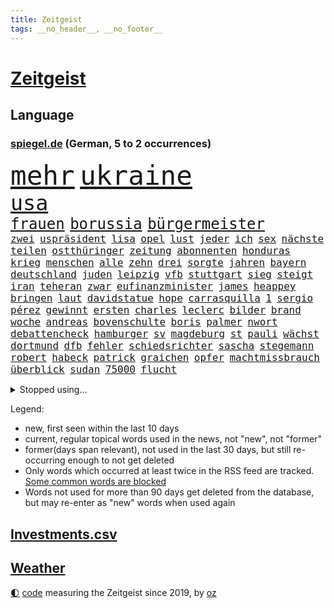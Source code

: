 ```yaml
---
title: Zeitgeist
tags: __no_header__, __no_footer__
---
```


# [Zeitgeist](https://oliz.io/zeitgeist/)

## Language

<h3><a href="https://www.spiegel.de" target="_blank">spiegel.de</a> (German, 5 to 2 occurrences)</h3>
<p style="font-family:monospace">
<span style="font-size:32pt"><a href="news_links.html#mehr" class="current">mehr</a></span>
<span style="font-size:32pt"><a href="news_links.html#ukraine" class="current">ukraine</a></span>
<br>
<span style="font-size:25pt"><a href="news_links.html#usa" class="current">usa</a></span>
<br>
<span style="font-size:18pt"><a href="news_links.html#frauen" class="current">frauen</a></span>
<span style="font-size:18pt"><a href="news_links.html#borussia" class="current">borussia</a></span>
<span style="font-size:18pt"><a href="news_links.html#bürgermeister" class="current">bürgermeister</a></span>
<br>
<span style="font-size:12pt"><a href="news_links.html#zwei" class="current">zwei</a></span>
<span style="font-size:12pt"><a href="news_links.html#uspräsident" class="current">uspräsident</a></span>
<span style="font-size:12pt"><a href="news_links.html#lisa" class="current">lisa</a></span>
<span style="font-size:12pt"><a href="news_links.html#opel" class="current">opel</a></span>
<span style="font-size:12pt"><a href="news_links.html#lust" class="current">lust</a></span>
<span style="font-size:12pt"><a href="news_links.html#jeder" class="current">jeder</a></span>
<span style="font-size:12pt"><a href="news_links.html#ich" class="current">ich</a></span>
<span style="font-size:12pt"><a href="news_links.html#sex" class="current">sex</a></span>
<span style="font-size:12pt"><a href="news_links.html#nächste" class="current">nächste</a></span>
<span style="font-size:12pt"><a href="news_links.html#teilen" class="current">teilen</a></span>
<span style="font-size:12pt"><a href="news_links.html#ostthüringer" class="new">ostthüringer</a></span>
<span style="font-size:12pt"><a href="news_links.html#zeitung" class="current">zeitung</a></span>
<span style="font-size:12pt"><a href="news_links.html#abonnenten" class="current">abonnenten</a></span>
<span style="font-size:12pt"><a href="news_links.html#honduras" class="current">honduras</a></span>
<span style="font-size:12pt"><a href="news_links.html#krieg" class="current">krieg</a></span>
<span style="font-size:12pt"><a href="news_links.html#menschen" class="current">menschen</a></span>
<span style="font-size:12pt"><a href="news_links.html#alle" class="current">alle</a></span>
<span style="font-size:12pt"><a href="news_links.html#zehn" class="current">zehn</a></span>
<span style="font-size:12pt"><a href="news_links.html#drei" class="current">drei</a></span>
<span style="font-size:12pt"><a href="news_links.html#sorgte" class="current">sorgte</a></span>
<span style="font-size:12pt"><a href="news_links.html#jahren" class="current">jahren</a></span>
<span style="font-size:12pt"><a href="news_links.html#bayern" class="current">bayern</a></span>
<span style="font-size:12pt"><a href="news_links.html#deutschland" class="current">deutschland</a></span>
<span style="font-size:12pt"><a href="news_links.html#juden" class="current">juden</a></span>
<span style="font-size:12pt"><a href="news_links.html#leipzig" class="current">leipzig</a></span>
<span style="font-size:12pt"><a href="news_links.html#vfb" class="current">vfb</a></span>
<span style="font-size:12pt"><a href="news_links.html#stuttgart" class="current">stuttgart</a></span>
<span style="font-size:12pt"><a href="news_links.html#sieg" class="current">sieg</a></span>
<span style="font-size:12pt"><a href="news_links.html#steigt" class="current">steigt</a></span>
<span style="font-size:12pt"><a href="news_links.html#iran" class="current">iran</a></span>
<span style="font-size:12pt"><a href="news_links.html#teheran" class="current">teheran</a></span>
<span style="font-size:12pt"><a href="news_links.html#zwar" class="current">zwar</a></span>
<span style="font-size:12pt"><a href="news_links.html#eufinanzminister" class="new">eufinanzminister</a></span>
<span style="font-size:12pt"><a href="news_links.html#james" class="current">james</a></span>
<span style="font-size:12pt"><a href="news_links.html#heappey" class="new">heappey</a></span>
<span style="font-size:12pt"><a href="news_links.html#bringen" class="current">bringen</a></span>
<span style="font-size:12pt"><a href="news_links.html#laut" class="current">laut</a></span>
<span style="font-size:12pt"><a href="news_links.html#davidstatue" class="current">davidstatue</a></span>
<span style="font-size:12pt"><a href="news_links.html#hope" class="new">hope</a></span>
<span style="font-size:12pt"><a href="news_links.html#carrasquilla" class="new">carrasquilla</a></span>
<span style="font-size:12pt"><a href="news_links.html#1" class="current">1</a></span>
<span style="font-size:12pt"><a href="news_links.html#sergio" class="new">sergio</a></span>
<span style="font-size:12pt"><a href="news_links.html#pérez" class="new">pérez</a></span>
<span style="font-size:12pt"><a href="news_links.html#gewinnt" class="current">gewinnt</a></span>
<span style="font-size:12pt"><a href="news_links.html#ersten" class="current">ersten</a></span>
<span style="font-size:12pt"><a href="news_links.html#charles" class="current">charles</a></span>
<span style="font-size:12pt"><a href="news_links.html#leclerc" class="current">leclerc</a></span>
<span style="font-size:12pt"><a href="news_links.html#bilder" class="current">bilder</a></span>
<span style="font-size:12pt"><a href="news_links.html#brand" class="current">brand</a></span>
<span style="font-size:12pt"><a href="news_links.html#woche" class="current">woche</a></span>
<span style="font-size:12pt"><a href="news_links.html#andreas" class="current">andreas</a></span>
<span style="font-size:12pt"><a href="news_links.html#bovenschulte" class="current">bovenschulte</a></span>
<span style="font-size:12pt"><a href="news_links.html#boris" class="current">boris</a></span>
<span style="font-size:12pt"><a href="news_links.html#palmer" class="current">palmer</a></span>
<span style="font-size:12pt"><a href="news_links.html#nwort" class="new">nwort</a></span>
<span style="font-size:12pt"><a href="news_links.html#debattencheck" class="new">debattencheck</a></span>
<span style="font-size:12pt"><a href="news_links.html#hamburger" class="current">hamburger</a></span>
<span style="font-size:12pt"><a href="news_links.html#sv" class="current">sv</a></span>
<span style="font-size:12pt"><a href="news_links.html#magdeburg" class="current">magdeburg</a></span>
<span style="font-size:12pt"><a href="news_links.html#st" class="current">st</a></span>
<span style="font-size:12pt"><a href="news_links.html#pauli" class="current">pauli</a></span>
<span style="font-size:12pt"><a href="news_links.html#wächst" class="current">wächst</a></span>
<span style="font-size:12pt"><a href="news_links.html#dortmund" class="current">dortmund</a></span>
<span style="font-size:12pt"><a href="news_links.html#dfb" class="current">dfb</a></span>
<span style="font-size:12pt"><a href="news_links.html#fehler" class="current">fehler</a></span>
<span style="font-size:12pt"><a href="news_links.html#schiedsrichter" class="current">schiedsrichter</a></span>
<span style="font-size:12pt"><a href="news_links.html#sascha" class="current">sascha</a></span>
<span style="font-size:12pt"><a href="news_links.html#stegemann" class="new">stegemann</a></span>
<span style="font-size:12pt"><a href="news_links.html#robert" class="current">robert</a></span>
<span style="font-size:12pt"><a href="news_links.html#habeck" class="current">habeck</a></span>
<span style="font-size:12pt"><a href="news_links.html#patrick" class="current">patrick</a></span>
<span style="font-size:12pt"><a href="news_links.html#graichen" class="new">graichen</a></span>
<span style="font-size:12pt"><a href="news_links.html#opfer" class="current">opfer</a></span>
<span style="font-size:12pt"><a href="news_links.html#machtmissbrauch" class="current">machtmissbrauch</a></span>
<span style="font-size:12pt"><a href="news_links.html#überblick" class="current">überblick</a></span>
<span style="font-size:12pt"><a href="news_links.html#sudan" class="current">sudan</a></span>
<span style="font-size:12pt"><a href="news_links.html#75000" class="current">75000</a></span>
<span style="font-size:12pt"><a href="news_links.html#flucht" class="current">flucht</a></span>
</p>
<details>
<summary>Stopped using...</summary>
<p class="former" style="font-size:12pt">
vergeblich(920) bekannten(919) grenzen(919) netzwerken(919) botschaft(918) eustaaten(918) flugzeug(918) diskutiert(917) melden(917) äußern(917) schnelle(916) 44(915) beklagen(915) beschwerde(915) hinweisen(915) rheinlandpfalz(915) rief(915) statement(915) abschied(914) entlassung(914) humanitäre(914) kardinal(914) rainer(914) rasant(914) reduziert(914) schwangerschaft(914) streichen(914) aktuell(913) covid(913) eingebrochen(913) froh(913) gefasst(913) gewaltig(913) landen(913) schlimm(913) schlimmer(913) spdpolitikerin(913) van(913) verschiebt(913) wales(913) beschädigt(912) diesel(912) gebaut(912) kündigen(912) löste(912) nationen(912) regt(912) bemüht(911) bereich(911) doku(911) durchsucht(911) kanada(911) lobt(911) regierungschefs(911) tests(911) theater(911) vereinigten(911) vielerorts(911) weltweiten(911) gewinner(910) kollaps(910) razzia(910) stellten(910) studierenden(910) städte(910) vergangene(910) aufgrund(909) facebook(909) hans(909) hotel(909) infektionen(909) juli(909) julia(909) publikum(909) teilnehmen(909) wartet(909) bundestrainer(908) polizeieinsatz(908) argumente(907) impfung(907) kämpfer(907) lehnen(907) saarland(907) spekuliert(907) usschauspielerin(907) bestimmt(906) ehren(906) frachter(906) geklärt(906) linken(906) reagierten(906) schien(906) schäden(906) see(906) weltweite(906) italienischen(905) optimistisch(905) rät(905) kleiner(904) klimapolitik(904) august(903) institut(903) längere(903) versprochen(903) gefährlicher(902) hund(902) juristisch(902) berühmten(901) herr(901) option(901) gekauft(900) aufgegeben(899) bürgermeisterin(899) journalistin(899) erfunden(898) küstenwache(898) viertelfinale(898) anzeichen(897) argentinien(896) enge(895) heftigen(895) katholischen(895) treiben(894) auftreten(892) erschießt(892) überschwemmungen(891) gemeinsames(890) hunger(890) vorgänger(890) erderwärmung(889) frisch(889) le(889) vorteile(889) bundesverfassungsgericht(888) entspannung(888) gehörte(887) hohem(887) trauert(887) wusste(887) heutigen(886) stellung(886) top(885) ältere(884) museum(883) spannend(883) verständnis(881) schützt(879) iranischen(878) jurist(873) besteht(872) gehabt(869) zdf(869) entbrannt(866) ausgaben(864) erhebliche(859) wmtitel(850) maschinen(849) cdu/csu(846) politischer(838) woelki(838) variante(827) berichtete(821) polizeiruf(813) schlaf(813) konfrontation(798) kannte(777) wolken(774) carlos(764) ermittlungsverfahren(736) long(735) joseph(728) werte(718) gestanden(697) notenbank(680) schwäche(663) ministerin(654) anführer(653) arme(651) 72(642) global(618) kollision(617) topmanager(615) wellen(615) beeinträchtigt(613) 20000(608) parlaments(606) übertragen(594) erhofft(592) geleistet(591) anhängern(590) realität(589) staatsbesuch(585) börsen(584) fifa(581) investiert(581) hawaii(577) staatspräsident(575) mehrwertsteuer(566) floyd(560) australiens(555) abkommen(553) ice(552) vermitteln(552) älteste(551) mehrfamilienhaus(548) briefe(547) ampelregierung(545) eingeführt(544) station(543) zurückgezogen(543) bettina(541) siebten(541) volksverhetzung(539) saal(537) mond(531) rosa(531) erschlagen(528) härte(524) schülerin(524) hafenstadt(518) pech(505) winfried(505) bundesfinanzminister(499) kretschmann(490) einziger(489) schütze(488) pink(486) rasch(481) möchten(479) kehrtwende(466) oscars(466) widersprechen(458) einbrecher(456) stuhl(454) nutzten(451) erweitert(450) hauptbahnhof(450) soldat(450) desto(447) erneuert(445) einheit(436) operation(434) report(433) gastbeitrag(427) verleiht(425) young(423) ansehen(418) warme(416) abgeschafft(411) absagen(409) zugesagt(409) begleiten(407) lücken(405) indischen(402) wirtschaftsweise(402) pannen(400) beschuldigten(396) mutige(395) nukleare(395) jahreszeit(394) 2035(393) baustelle(393) schneidet(393) sexualisierte(385) zeitenwende(385) unabhängig(380) modernen(375) nationalelf(375) beben(374) verfolgung(373) ergab(372) begrenzt(371) windkraft(370) ten(369) zuschauern(366) ausstieg(363) trauerfeier(363) kompensieren(362) öpnv(361) durchsuchen(356) geöffnet(356) jack(353) pelosi(351) schlamm(342) wahre(341) übergriffen(340) ankara(332) ehrt(329) eingesperrt(329) usamerikanischen(328) luisa(325) rockband(321) bist(320) black(320) brennende(320) sylt(320) budapest(317) kühnert(317) versinkt(317) spdgeneralsekretär(315) nachhaltig(313) empfehlungen(312) beruhigen(309) anhaltende(308) gegnerin(303) verheerend(302) weltrekord(302) yorks(302) osnabrück(301) prompt(298) staus(298) valley(298) künstlichen(297) misshandelt(296) gegenzug(295) dfbteam(294) schrumpfen(292) erntet(290) großaufgebot(287) vorantreiben(287) bundes(286) kostete(284) bewusstsein(283) geste(283) versorgen(283) krebserkrankung(280) abschwung(279) entfernen(279) verstoßen(279) erlegen(277) gegensteuern(277) fehlenden(276) islamisten(275) barrikaden(274) frist(273) 2040(270) rettungsaktion(269) major(268) aussteigen(263) eingebracht(263) csd(261) skifahrer(260) nachhaltigkeit(259) neubauer(258) 40jährige(254) farce(253) gehirn(253) leitzins(253) durchs(250) erkranken(250) inselstaat(249) neukölln(248) nordsyrien(248) exweltmeister(247) studentin(246) kampfpanzer(245) spitzen(245) studieren(244) importiert(243) mithäftling(243) okay(240) schreitet(240) bach(238) elefanten(237) grab(237) ticketpreise(236) mississippi(235) körperlichen(234) 63(233) stromausfälle(233) films(228) franz(228) verstöße(228) anfangs(224) bauch(224) gewässer(224) gratuliert(224) unruhen(224) antarktis(223) verbal(223) befürworten(222) entstehen(222) lenken(222) schikaniert(221) zutritt(220) princess(219) stephan(219) stellungnahme(217) skifahren(216) a7(215) fdpvize(215) beschwert(213) dient(213) rassistischer(212) senioren(210) 85jährige(209) beton(209) ausgestattet(208) umgekehrt(208) feierten(207) entzieht(205) kinderpornografie(205) fußballnationalspieler(204) laufende(204) raf(204) nationaltrainer(203) privatsphäre(203) ranking(203) winzer(203) betrogen(202) herzog(202) mittelstand(201) gesundheitszustand(200) indiens(198) krawalle(198) verbleib(198) zahnarzt(198) 57(197) bröckelt(196) silicon(196) adidas(195) eingriff(195) schutzmacht(194) sondertribunal(192) scheinbar(191) gerichtet(190) liebte(189) postet(189) riesiges(188) houston(187) kurzen(187) hakt(185) wissenschaftliche(185) erpresst(184) grundschulen(183) ulf(183) verfilmt(183) faktisch(181) olivier(181) beobachtungen(179) männliche(179) auszahlen(178) blaue(177) festnehmen(177) razzien(176) lützerath(175) montagmorgen(174) dichter(172) epidemie(172) norddeutschen(171) bruce(170) ratten(170) schrauben(170) wecken(170) gerichts(169) eugipfel(168) fraktionschef(168) sehnt(168) finanzmärkte(167) operiert(166) zucker(166) diktatoren(165) friedensnobelpreis(165) sam(165) außenpolitik(164) deutschem(164) wwf(164) wachsamkeit(163) eric(162) nachrichtenagentur(162) reis(162) taucher(162) erreichbar(161) sexualstraftaten(161) transporter(160) autorinnen(159) möglichkeit(159) hochwasser(158) zäh(158) filmstar(157) mine(157) weitem(156) kabine(155) kinderbücher(155) ressort(154) doping(153) fusion(153) antreibt(152) gezerrt(152) heinrich(152) gesellschaften(151) mächte(150) weltrangliste(150) fdpverkehrsminister(149) klarkommen(149) luise(149) testament(149) transportiert(149) familienministerin(148) paus(148) klebt(147) blüte(146) grundgesetz(146) unterstützern(146) ahnen(145) anlaufen(145) hoffnungsschimmer(145) 21jährige(144) erlebnisse(144) justin(144) kpführung(144) koreanischen(142) bewirken(141) tanker(141) traumatisiert(141) inhalt(140) korrupt(140) achtzigerjahre(138) delhi(138) bankmanfried(137) begegnet(137) amtsgericht(135) erfüllung(135) jeff(135) kleineren(135) butter(134) echo(134) skepsis(134) ärgerlich(134) go(133) mitgliedern(133) server(133) dfbelf(132) hill(132) vwaufsichtsrat(132) rivalität(130) ghana(129) puppe(129) republikanischen(129) altersdiskriminierung(128) prozentpunkte(128) präsentation(128) realistisch(128) schiebt(128) sound(128) technische(128) kapitolsturm(127) netzbetreiber(127) reformideen(127) skiurlaub(127) strafanzeige(127) übersteht(127) falschfahrer(126) greenpeace(126) anteilseigner(125) muster(125) verleihen(125) 02(122) geraubt(122) klinsmann(121) läden(121) unterzogen(121) gefallene(120) verschafft(119) wuppertal(119) 165(118) berufsaussichten(118) geerbt(118) arbeitsplätze(117) pfeifen(116) runden(116) verwandte(116) autofahrern(115) kriegen(115) militärhilfe(115) tennisspieler(115) belgier(114) gelegenheit(114) rekordhoch(113) traut(113) erlaubnis(112) stockt(112) strange(112) heimreise(110) hürde(110) meinungen(110) opfers(110) schenk(110) 2028(109) al(109) fabuliert(109) komplexe(109) usrapper(109) weltsport(109) änderung(109) betreffen(108) kieler(108) reichsbürgerszene(108) angefahren(107) sammlungen(107) übereinstimmenden(106) ach(105) barrel(105) reichsbürgerrazzia(105) deutschlandweit(104) tourismus(104) datenschützer(103) heller(103) jugendstrafe(103) spender(103) einsamer(102) aggressiv(101) grundlagen(101) milliardenhilfen(101) geiseln(100) heimische(100) unicef(100) freundschaften(99) hoffentlich(99) rhetorik(99) stationen(99) erfährt(98) nachgegeben(98) rüstet(98) stärkeren(98) 115(97) ignorieren(97) missbrauchsvorwürfen(97) sicherheitsmaßnahmen(97) einträge(96) herrlich(96) interessante(95) gesendet(94) kroatischen(94) oberhaupt(94) residenz(94) soest(94) schönes(93) a20(92) bahngewerkschaft(92) mythos(92) panzern(92) staatsgebiet(92) befiehlt(91) erfahrungsbericht(91) grundnahrungsmittel(91) kriegsgefangenen(91) oppositionspolitiker(91) strafverfahren(91) wmtriumph(91) 9000(90) abbiegen(90) abläuft(90) aufhebung(90) flasche(90) premierministers(90) schwulen(90) wells(90) alternde(89) bibel(89) eughurteil(89) flugverkehr(89) führungsschwäche(89) hübsche(89) landrat(89) ministers(89) notgedrungen(89) passanten(89) riesen(89) bäumen(88) demonstriert(88) friert(88) plätze(88) prägten(88) rechtsreligiöse(88) eingestiegen(87) flüchtig(87) häusliche(87) künstlerinnen(87) schokoladenfabrik(87) studentinnen(87) unfallfahrerin(87) untersagen(87) vandalismus(87) 66jährige(86) bildzeitung(86) fdpgeneralsekretär(86) gelaunt(86) strategische(86) ballauf(85) rückzugs(85) vornamen(85) zweithöchsten(85) flensburg(84) mischt(84) negatives(84) prominentesten(84) selbstverständnis(84) sophie(84) umfasst(84) ausstellung(83) beerdigen(83) braunkohleabbau(83) küken(83) utah(83) zigarette(83) zwingt(83) knappheit(82) kohlekraftwerke(82) parlamentarischen(82) sektor(82) westafrika(82) ausflügen(81) ausgewählte(81) bildungsministerium(81) eingestampft(81) erik(81) gleichgewicht(81) herstellung(81) houellebecq(81) lederer(81) memorial(81) standesamt(81) anfänger(80) notorisch(80) ressentiments(80) überfüllten(80) ant(79) avengersstar(79) bullerbü(79) frachtschiff(79) intel(79) ma(79) parteivize(79) polizeischutz(79) reanimiert(79) ungnade(79) dramen(78) gerichtliche(78) herrschaft(78) hysterie(78) küsse(78) rick(78) lokalpolitiker(77) zyklus(77) alfred(76) exekutionen(76) konkurrenzkampf(76) parteiinternen(76) tagelangen(76) tüfteln(76) unterhose(76) 270(75) begeistern(75) entsprechenden(75) floh(75) kooperieren(75) kreminna(75) radikalislamischen(75) solch(75) uralte(75) 132(74) erhalt(74) frisches(74) kriegsgebiet(74) lindsay(74) marode(74) optimistischer(74) sesamstraße(74) zufälligen(74) zwischendurchessen(74) a3(73) belarussischer(73) bundesligisten(73) carl(73) entwickelten(73) kopieren(73) kundendaten(73) niemeyer(73) stellungen(73) vermeintlicher(73) verwenden(73) zettel(73) alcaraz(72) esc(72) externer(72) gravierende(72) menschlichen(72) scheiben(72) transfer(72) begrüßung(71) katastrophal(71) absturzstelle(70) bundeshilfen(70) elektrofahrzeugen(70) imitiert(70) mütze(70) nochmals(70) urteilen(70) völkermords(70) abbruchkante(69) ausgeschlagen(69) billy(69) geschäftsleitung(69) johanna(69) prächtig(69) schlammlawinen(69) süßigkeiten(69) beschlüsse(68) erfreuen(68) finanzministerin(68) irreführend(68) janet(68) oppositionspartei(68) polizeipräsident(68) sonnensystem(68) yellen(68) genre(67) kläger(67) nachhaltiger(67) streikrecht(67) trüben(67) lloyd(66) rüstungsindustrie(66) usfinanzministerin(66) vogue(66) klimaforscher(65) places(65) wissler(65) fluggesellschaft(64) juristischen(64) sexleben(64) terrorgruppen(64) überlässt(64) aufstehen(63) deutschfranzösischen(63) fragerunde(63) handwerker(63) indian(63) media(63) obacht(63) rechtsaußen(63) reutlingen(63) rupprecht(63) stieß(63) euphorischer(62) herausgeben(62) raste(62) sprengen(62) täuschung(62) vermeintliche(62) auszeit(61) bewohnerin(61) bundesbildungsministerin(61) energiepreispauschale(61) koalitionsausschuss(61) multimillionär(61) sanken(61) drückten(60) nicola(60) pavel(60) saarbrücken(60) siedlung(60) straßenbau(60) sturgeon(60) teddy(60) umgestellt(60) annähern(59) befragten(59) bluttat(59) domenico(59) fernhalten(59) linkenchefin(59) regierungsparteien(59) tedesco(59) ajax(58) bärlauch(58) koran(58) mietwagen(58) schwule(58) thorsten(58) fernseher(57) generalstaatsanwältin(57) morty(57) märkte(57) roiland(57) staatenbund(57) wutausbrüche(57) bahnhöfen(56) haftet(56) plüsch(56) uswirtschaft(56) zusammengeschlagen(56) gebrochene(55) geflossen(55) milo(55) rau(55) riskante(55) sondervermögen(55) vorausgegangen(55) zulegen(55) 1997(54) energiekonzerns(54) junior(54) klappe(54) liegestütze(54) onlineshop(54) seniorinnen(54) sonntags(54) lives(53) lotto(53) matter(53) rekordgewinn(53) schwanken(53) währenddessen(53) zweithöchste(53) arts(52) dicht(52) jojo(52) lührmann(52) moyes(52) seltenen(52) tiergarten(52) todesfall(52) trümmerteile(52) kickl(51) lampedusa(51) mercosur(51) panik(51) parodiert(51) stillstehen(51) stärkt(51) tierischen(51) tourneen(51) zuckerberg(51) durchführen(50) erstligisten(50) schuljahr(50) sparsamer(50) stritten(50) auslandsbesuch(49) resnikow(49) verheiratet(49) zombies(49) zurückgedrängt(49) beansprucht(48) pfannkuchen(48) schimpft(48) schwäbisch(48) uhren(48) warmes(48) cäsium137(47) entgleisung(46) enthielt(46) geradezu(46) glückwünsche(46) leise(46) multimilliardär(46) neuers(46) obdachlos(46) zellen(46) ballons(45) etappensieg(45) hitchcocks(45) juristin(45) petersen(45) sonnenaufgang(45) vertigo(45) wiederaufnahme(45) winde(45) expats(44) klimaneutrale(44) wörth(44) abstriche(43) bürogebäude(43) gedachten(43) mühen(43) ticketmaster(43) bemerkenswerte(42) bergung(42) entlassungswelle(42) erschütterungen(42) mangelhafter(42) ofen(42) patientinnen(42) polizeirufvote(42) say(42) warnte(42) wassermassen(42) zuwachs(42) billionen(41) gesichter(41) herstellen(41) niger(41) albtraum(40) ansagen(40) beschlagnahmte(40) don't(40) gaygesetz(40) indigenen(40) leichtathletik(40) miroslav(40) pennsylvania(40) vermutung(40) verschwundenes(40) zerknirscht(40) effizient(39) konstruktiv(39) preissteigerung(39) aufträge(38) derzeitigen(38) köln/bonn(38) vereinten(38) 1987(37) bundespartei(37) case(37) sanfter(37) wendepunkt(37) abwürgen(36) ankommen(36) ansprache(36) machbar(36) schwimmt(36) verstoß(36) berlinmitte(35) championsleaguefinale(35) ergebnissen(35) grünenvorsitzende(35) jahn(35) 15jährigen(34) bebt(34) erworben(34) rheinische(34) slowenien(34) spiegelkorrespondentin(34) unlängst(34) verrat(34) wissentlich(34) leichtathleten(33) nützt(33) space(33) stammende(33) tischt(33) weiblich(33) afghanen(32) roger(32) roter(32) waters(32) zoos(32) 13000(31) cyberangriffe(31) erleichterungen(31) jessica(31) lift(31) mittagessen(31) rabatt(31) rosenthal(31) snp(31) ulrike(31) unkenntlich(31) wang(31) achtung(30) bedrohen(30) begegnungen(30) friseur(30) hilflos(30) schwellen(30) nairobi(29) risse(29) wagenknechts(29) beliebtes(28) code(28) geschehen(28) grundschulkinder(28) hebel(28) henning(28) jeschke(28) klimaaktivist(28) optimieren(28) verschwundener(28) ajay(27) ansichten(27) benziner(27) fechten(27) friedensplan(27) hochzeitstag(27) pistolen(27) unweit(27) werkzeug(27) 19jährigen(26) anlegern(26) hellt(26) usstützpunkt(26) verbraucherinnen(26) wahlzettel(26) worklifebalance(26) abneigung(25) eindringt(25) illusion(25) sprüchen(25) stabile(25) verbaut(25) mahlzeit(24) regierungsarbeit(24) slowakei(24) ursprungs(24) verbrennerverbot(24) vergiftung(24) wahrscheinlichste(24) zwist(24) 1958(23) choupomoting(23) einlegen(23) fossiler(23) nordirlandstreit(23) ungewohnt(23) versus(23) eigentlichen(22) ertrunkenen(22) großstreiks(22) wermelskirchen(22) irina(21) königreichs(21) schotten(21) streitthemen(21) bundesverwaltungsgericht(20) erholen(20) volkswagens(20) zocken(20) erbeutet(19) generalstreik(19) regierungskritiker(19) regierungspartei(19) stäbchen(19) donau(18) geschlechter(18) römischen(18) steuersenkung(18) 67jährigen(17) 68jährige(17) bundesligist(17) erkrankungen(17) krachte(17) kuhle(17) linkenführung(17) bramsche(16) eilverfahren(16) endometriose(16) freudenberg(16) rechnungshof(16) snacks(16) variable(16) zwölfjährige(16) überwachungskamera(16) coronatests(15) gekannt(15) kraftstoff(15) usbanken(15) beruflich(14) bezieht(14) pen(14) samstagabend(14) berücksichtigt(13) elbe(13) geschmiert(13) muslimisch(13) talk(13) unverletzt(13) dürren(12) kneipen(12) kopfüber(12) strafunmündig(12) topstars(12) umsetzen(12) abgase(11) donauschleuse(11) jobcenter(11) mehrtägigen(11) parlamentarische(11) regionalbanken(11) unbefristeten(11)
</p>
</details>
<p>Legend:
<ul>
<li><span class="new">new</span>, first seen within the last 10 days</li>
<li><span class="current">current</span>, regular topical words used in the news, not "new", not "former"</li>
<li><span class="former">former(days span relevant)</span>, not used in the last 30 days, but still re-occurring enough to not get deleted</li>
<li>Only words which occurred at least twice in the RSS feed are tracked. <a href="language/filters.py">Some common words are blocked</a></li>
<li>Words not used for more than 90 days get deleted from the database, but may re-enter as "new" words when used again</li>
</ul>
</p>

## [Investments](investments.html)[.csv](investments.csv)

## [Weather](weather.html)

<footer>
<a href="javascript:toggleTheme()" class="nav">🌓</a>
<a href="https://github.com/ooz/zeitgeist">code</a> measuring the Zeitgeist since 2019, by <a href="https://oliz.io">oz</a>
</footer>
